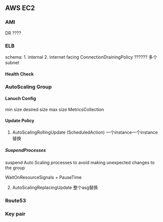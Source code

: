 ## AWS EC2

### AMI
DR ????
### ELB
schema: 1. internal 2. internet facing
ConnectionDrainingPolicy ??????
多个subnet

#### Health Check





### AutoScaling Group

#### Lanuch Config
min size
desired size
max size
MetricsCollection
#### Update Policy
1. AutoScalingRollingUpdate (ScheduledAction)
一个instance一个instance替换
##### SuspendProcesses
suspend Auto Scaling processes to avoid making unexpected changes to the group

WaitOnResourceSignals + PauseTime

2. AutoScalingReplacingUpdate
整个asg替换
####

### Route53

### Key pair
